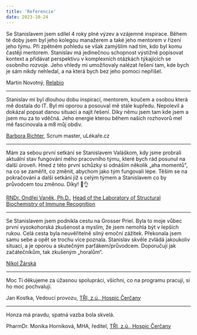 ```yaml
---
title: 'Referencie'
date: 2023-10-24
---
```


Se Stanislavem jsem sdílel 4 roky plné výzev a vzájemné inspirace. Během té doby jsem byl jeho kolegou manažerem a také jeho mentorem v řízení jeho týmu. Při zpětném pohledu se však zamýšlím nad tím, kdo byl komu častěji mentorem. Stanislav má jedinečnou schopnost výstižně popisovat kontext a přidávat perspektivu v komplexních otázkách týkajících se osobního rozvoje. Jeho vhledy mi umožňovaly nalézat řešení tam, kde bych je sám nikdy nehledal, a na která bych bez jeho pomoci nepřišel.

Martin Novotný, [Relabio](https://www.relabio.com)

---

Stanislav mi byl dlouhou dobu inspirací, mentorem, koučem a osobou která mě dostala do IT. Byl mi oporou a posouval mě stále kupředu. Nepolevil a dokázal popsat danou situaci a najít řešení. Díky němu jsem tam kde jsem a jsem mu za to vděčná. Jeho energie kterou během našich rozhovorů mel mě fascinovala a m8 můj obdiv.

[Barbora Richter](https://www.linkedin.com/in/barbora-richter-8185841a9/), Scrum master, uLékaře.cz

---

Mám za sebou první setkání se Stanislavem Valáškom, kdy jsme probrali aktuální stav fungování mého pracovního týmu, které bych rád posunul na další úroveň.
Hned z této první schůzky si odnáším několik „aha momentů", na co se zaměřit, co změnit, abychom jako tým fungovali lépe.
Těším se na pokračování a další setkání již s celým týmem a Stanislavem co by průvodcem tou změnou. Díky! 🙏👌

[RNDr. Ondřej Vaněk, Ph.D.](https://web.natur.cuni.cz/biochem/structimmuno/cv-ondrej-vanek/), [Head of the Laboratory of Structural Biochemistry of Immune Recognition](https://web.natur.cuni.cz/biochem/structimmuno/)

---

Se Stanislavem jsem podnikla cestu na Grosser Priel. Byla to moje vůbec první vysokohorská zkušenost a myslím, že jsem nemohla být v lepších rukou. Celá cesta byla neuvěřitelně silný emoční zážitek. Překonala jsem samu sebe a opět se trochu více poznala. Stanislav skvěle zvládá jakoukoliv situaci, a je oporou a skutečným parťákem/průvodcem. Doporučuji jak začátečníkům, tak zkušeným „horalům“.

[Nikol Žárská](https://www.linkedin.com/in/nikolzarska/)

---

Moc Ti děkujeme za úžasnou spolupráci, všichni, co na programu pracují, si ho moc pochvalují.

Jan Kostka, Vedoucí provozu, [TŘI, z.ú., Hospic Čerčany](https://hospic-cercany.cz)

---

Honza má pravdu, spatná vazba bola skvelá.

PharmDr. Monika Horníková, MHA, ředitel, [TŘI, z.ú., Hospic Čerčany](https://hospic-cercany.cz)